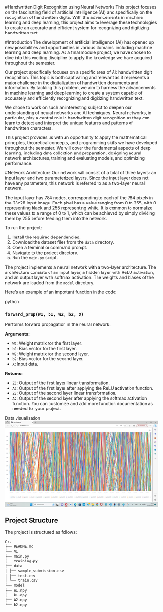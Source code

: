 ﻿#Handwritten Digit Recognition using Neural Networks
This project focuses on the fascinating field of artificial intelligence (AI) and specifically on the recognition of handwritten digits. With the advancements in machine learning and deep learning, this project aims to leverage these technologies to create an accurate and efficient system for recognizing and digitizing handwritten text.

#Introduction
The development of artificial intelligence (AI) has opened up new possibilities and opportunities in various domains, including machine learning and deep learning. As a final module project, we have chosen to dive into this exciting discipline to apply the knowledge we have acquired throughout the semester.

Our project specifically focuses on a specific area of AI: handwritten digit recognition. This topic is both captivating and relevant as it represents a major challenge in the digitalization of handwritten documents and information. By tackling this problem, we aim to harness the advancements in machine learning and deep learning to create a system capable of accurately and efficiently recognizing and digitizing handwritten text.

We chose to work on such an interesting subject to deepen our understanding of neural networks and AI techniques. Neural networks, in particular, play a central role in handwritten digit recognition as they can learn to detect and interpret the unique features and patterns of handwritten characters.

This project provides us with an opportunity to apply the mathematical principles, theoretical concepts, and programming skills we have developed throughout the semester. We will cover the fundamental aspects of deep learning, including data collection and preparation, designing neural network architectures, training and evaluating models, and optimizing performance.

#Network Architecture
Our network will consist of a total of three layers: an input layer and two parameterized layers. Since the input layer does not have any parameters, this network is referred to as a two-layer neural network.

The input layer has 784 nodes, corresponding to each of the 784 pixels in the 28x28 input image. Each pixel has a value ranging from 0 to 255, with 0 representing black and 255 representing white. It is common to normalize these values to a range of 0 to 1, which can be achieved by simply dividing them by 255 before feeding them into the network.

To run the project:

1. Install the required dependencies.
2. Download the dataset files from the `data` directory.
3. Open a terminal or command prompt.
4. Navigate to the project directory.
5. Run the `main.py` script.

The project implements a neural network with a two-layer architecture. The architecture consists of an input layer, a hidden layer with ReLU activation, and an output layer with softmax activation. The weights and biases of the network are loaded from the `model` directory.

Here's an example of an important function in the code:

python
### `forward_prop(W1, b1, W2, b2, X)`

Performs forward propagation in the neural network.

**Arguments:**

- `W1`: Weight matrix for the first layer.
- `b1`: Bias vector for the first layer.
- `W2`: Weight matrix for the second layer.
- `b2`: Bias vector for the second layer.
- `X`: Input data.

**Returns:**

- `Z1`: Output of the first layer linear transformation.
- `A1`: Output of the first layer after applying the ReLU activation function.
- `Z2`: Output of the second layer linear transformation.
- `A2`: Output of the second layer after applying the softmax activation function.
You can customize and add more function documentation as needed for your project.

Data visualisation
![data_visualization](demo/data.jpeg)


## Project Structure

The project is structured as follows:
```
C:.
├── README.md
└── V1
├── main.py
├── training.py
├── data
│ ├── sample_submission.csv
│ ├── test.csv
│ └── train.csv
└── model
├── W1.npy
├── b1.npy
├── W2.npy
└── b2.npy
```






